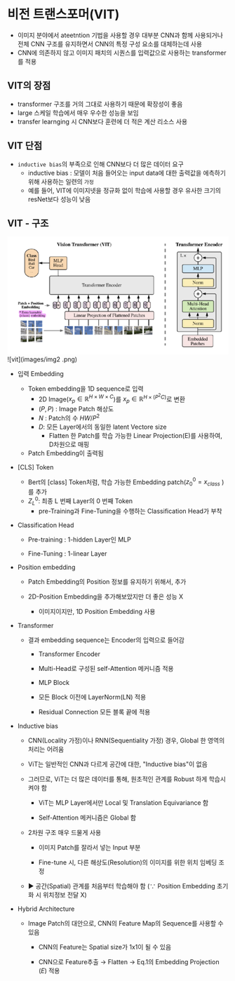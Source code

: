 # 비전 트랜스포머(VIT)
- 이미지 분야에서 ateetntion 기법을  사용할 경우 대부분 CNN과 함께 사용되거나 전체 CNN 구조를 유지하면서 CNN의 특정 구성 요소를 대체하는데 사용
- CNN에 의존하지 않고 이미지 패치의 시퀀스를 입력값으로 사용하는 transformer를 적용

## VIT의 장점
- transformer 구조를 거의 그대로 사용하기 때문에 확장성이 좋음
- large 스케일 학습에서 매우 우수한 성능을 보임
- transfer learnging 시 CNN보다 훈련에 더 적은 계산 리소스 사용

## VIT 단점
- `inductive bias`의 부족으로 인해 CNN보다 더 많은 데이터 요구
    - inductive bias : 모델이 처음 들어오는 input data에 대한 출력값을 에측하기 위해 사용하는 일련의 `가정`
    - 예를 들어, VIT에 이미지넷을 정규화 없이 학습에 사용할 경우 유사한 크기의 resNet보다 성능이 낮음

## VIT - 구조
![vit](images/img1.png)
![vit](images/img2 .png)


- 입력 Embedding
    - Token embedding을 1D sequence로 입력
        - 2D Image($x_{p}\in\mathbb{R}^{H\times W \times C}$)를 $x_{p}\in\mathbb{R}^{H\times (P^2C)}$로 변환
        - $(P,P)$ : Image Patch 해상도
        - $N$ : Patch의 수 $HW / P^2$
        - $D$: 모든 Layer에서의 동일한 latent Vectore size
            -    Flatten 한 Patch를 학습 가능한 Linear Projection(E)를 사용하여, D차원으로 매핑
    - Patch Embedding이 출력됨
- [CLS] Token
    - Bert의 [class] Token처럼, 학습 가능한 Embedding patch($z_0^0 = x_{class}$ )   를 추가
    - $Z_L^0$: 최종 L 번째 Layer의 0 번째 Token
        - pre-Training과 Fine-Tuning을 수행하는 Classification Head가 부착
- Classification Head
    - Pre-training : 1-hidden Layer인 MLP 

    - Fine-Tuning : 1-linear Layer

- Position embedding
    - Patch Embedding의 Position 정보를 유지하기 위해서, 추가 

    - 2D-Position Embedding을 추가해보았지만 더 좋은 성능 X

        - 이미지이지만, 1D Position Embedding 사용

- Transformer
    - 결과 embedding sequence는 Encoder의 입력으로 들어감 

        - Transformer Encoder

        - Multi-Head로 구성된 self-Attention 메커니즘 적용


        - MLP Block

        - 모든 Block 이전에 LayerNorm(LN) 적용

        - Residual Connection 모든 블록 끝에 적용

 

- Inductive bias
    - CNN(Locality 가정)이나 RNN(Sequentiality 가정) 경우, Global 한 영역의 처리는 어려움

    - ViT는 일반적인 CNN과 다르게 공간에 대한, "Inductive bias"이 없음

    - 그러므로, ViT는 더 많은 데이터를 통해, 원초적인 관계를 Robust 하게 학습시켜야 함

       - ViT는 MLP Layer에서만 Local 및 Translation Equivariance 함

       - Self-Attention 메커니즘은 Global 함

    - 2차원 구조 매우 드물게 사용

       - 이미지 Patch를 잘라서 넣는 Input 부분

       - Fine-tune 시, 다른 해상도(Resolution)의 이미지를 위한 위치 임베딩 조정

   - ▶ 공간(Spatial) 관계를 처음부터 학습해야 함 (∵ Position Embedding 초기화 시 위치정보 전달 X)

 

- Hybrid Architecture
    - Image Patch의 대안으로, CNN의 Feature Map의 Sequence를 사용할 수 있음

       - CNN의 Feature는 Spatial size가 1x1이 될 수 있음

       - CNN으로 Feature추출 → Flatten → Eq.1의 Embedding Projection ($E$) 적용